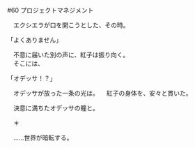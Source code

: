 #60 プロジェクトマネジメント


　エクシエラが口を開こうとした、その時。

「よくありません」

　不意に届いた別の声に、紅子は振り向く。  
　そこには、

「オデッサ！？」





　オデッサが放った一条の光は。
　紅子の身体を、安々と貫いた。

　決意に満ちたオデッサの瞳と。

　＊

　……世界が暗転する。
